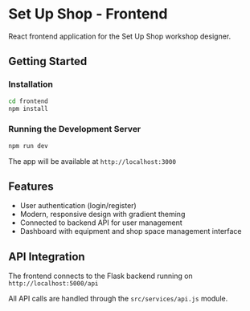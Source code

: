 # Set Up Shop - Frontend

React frontend application for the Set Up Shop workshop designer.

## Getting Started

### Installation

```bash
cd frontend
npm install
```

### Running the Development Server

```bash
npm run dev
```

The app will be available at `http://localhost:3000`

## Features

- User authentication (login/register)
- Modern, responsive design with gradient theming
- Connected to backend API for user management
- Dashboard with equipment and shop space management interface

## API Integration

The frontend connects to the Flask backend running on `http://localhost:5000/api`

All API calls are handled through the `src/services/api.js` module.
